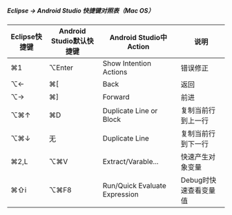 ##### Eclipse -> Android Studio 快捷键对照表（Mac OS）

Eclipse快捷键|Android Studio默认快捷键|Android Studio中Action|说明
---|---|---|---
⌘1|⌥Enter|Show Intention Actions|错误修正
⌥←|⌘[|Back|返回
⌥→|⌘]|Forward|前进
⌥⌘↑|⌘D|Duplicate Line or Block|复制当前行到上一行
⌥⌘↓|无|Duplicate Line|复制当前行到下一行
⌘2,L|⌥⌘V|Extract/Varable...|快速产生对象变量
⌘⇧i|⌥⌘F8|Run/Quick Evaluate Expression|Debug时快速查看变量值

